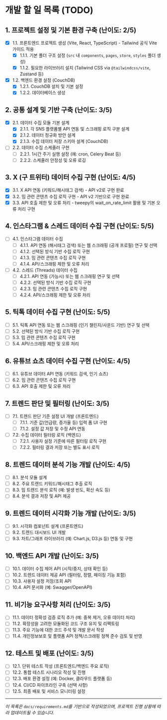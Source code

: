 # 개발 할 일 목록 (TODO)

## 1. 프로젝트 설정 및 기본 환경 구축 (난이도: 2/5)
- [X] 1.1. 프론트엔드 프로젝트 생성 (Vite, React, TypeScript) - Tailwind 공식 Vite 가이드 적용
  - [X] 1.1.1. 기본 폴더 구조 설정 (`src` 내 `components`, `pages`, `store`, `styles` 폴더 생성)
  - [X] 1.1.2. 필요한 라이브러리 설치 (Tailwind CSS via `@tailwindcss/vite`, Zustand 등)
- [X] 1.2. 백엔드 환경 설정 (CouchDB)
  - [X] 1.2.1. CouchDB 설치 및 기본 설정
  - [X] 1.2.2. 데이터베이스 생성

## 2. 공통 설계 및 기반 구축 (난이도: 3/5)
- [X] 2.1. 데이터 수집 모듈 기본 설계
  - [X] 2.1.1. 각 SNS 플랫폼별 API 연동 및 스크래핑 로직 구분 설계
  - [X] 2.1.2. 데이터 정규화 방안 설계
  - [X] 2.1.3. 수집 데이터 저장 스키마 설계 (CouchDB)
- [ ] 2.2. 데이터 수집 스케줄러 구현
  - [ ] 2.2.1. 1시간 주기 실행 설정 (예: cron, Celery Beat 등)
  - [ ] 2.2.2. 스케줄러 안정성 및 오류 로깅

## 3. X (구 트위터) 데이터 수집 구현 (난이도: 4/5)
- [X] 3.1. X API 연동 (키워드/해시태그 검색) - API v2로 구현 완료
- [X] 3.2. 밈 관련 콘텐츠 수집 로직 구현 - API v2 기반으로 구현 완료
- [X] 3.3. API 호출 제한 및 오류 처리 - tweepy의 wait_on_rate_limit 활용 및 기본 오류 처리 구현

## 4. 인스타그램 & 스레드 데이터 수집 구현 (난이도: 5/5)
- [ ] 4.1. 인스타그램 데이터 수집
  - [ ] 4.1.1. API 연동 (해시태그 검색) 또는 웹 스크래핑 (공개 프로필) 연구 및 선택
  - [ ] 4.1.2. 선택된 방식 기반 수집 로직 구현
  - [ ] 4.1.3. 밈 관련 콘텐츠 수집 로직 구현
  - [ ] 4.1.4. API/스크래핑 제한 및 오류 처리
- [ ] 4.2. 스레드 (Threads) 데이터 수집
  - [ ] 4.2.1. API 연동 (가능시) 또는 웹 스크래핑 연구 및 선택
  - [ ] 4.2.2. 선택된 방식 기반 수집 로직 구현
  - [ ] 4.2.3. 밈 관련 콘텐츠 수집 로직 구현
  - [ ] 4.2.4. API/스크래핑 제한 및 오류 처리

## 5. 틱톡 데이터 수집 구현 (난이도: 5/5)
- [ ] 5.1. 틱톡 API 연동 또는 웹 스크래핑 (인기 챌린지/사운드 기반) 연구 및 선택
- [ ] 5.2. 선택된 방식 기반 수집 로직 구현
- [ ] 5.3. 밈 관련 콘텐츠 수집 로직 구현
- [ ] 5.4. API/스크래핑 제한 및 오류 처리

## 6. 유튜브 쇼츠 데이터 수집 구현 (난이도: 4/5)
- [ ] 6.1. 유튜브 데이터 API 연동 (키워드 검색, 인기 쇼츠)
- [ ] 6.2. 밈 관련 콘텐츠 수집 로직 구현
- [ ] 6.3. API 호출 제한 및 오류 처리

## 7. 트렌드 판단 및 필터링 (난이도: 3/5)
- [ ] 7.1. 트렌드 판단 기준 설정 UI 개발 (프론트엔드)
  - [ ] 7.1.1. 기준 값(언급량, 증가율 등) 입력 폼 UI 구현
  - [ ] 7.1.2. 설정 값 저장 및 수정 API 연동
- [ ] 7.2. 수집 데이터 필터링 로직 (백엔드)
  - [ ] 7.2.1. 사용자 설정 기준에 따른 필터링 로직 구현
  - [ ] 7.2.2. 필터링 결과 저장 또는 별도 표시 로직

## 8. 트렌드 데이터 분석 기능 개발 (난이도: 4/5)
- [ ] 8.1. 분석 모듈 설계
- [ ] 8.2. 주요 트렌드 키워드/해시태그 추출 로직
- [ ] 8.3. 밈 트렌드 분석 로직 (예: 발생 빈도, 확산 속도 등)
- [ ] 8.4. 분석 결과 저장 및 API 제공

## 9. 트렌드 데이터 시각화 기능 개발 (난이도: 3/5)
- [ ] 9.1. 시각화 컴포넌트 설계 (프론트엔드)
- [ ] 9.2. 트렌드 대시보드 UI 개발
- [ ] 9.3. 차트/그래프 라이브러리 (예: Chart.js, D3.js 등) 연동 및 구현

## 10. 백엔드 API 개발 (난이도: 3/5)
- [ ] 10.1. 데이터 수집 제어 API (시작/중지, 상태 확인 등)
- [ ] 10.2. 트렌드 데이터 제공 API (필터링, 정렬, 페이징 기능 포함)
- [ ] 10.3. 사용자 설정 저장/조회 API
- [ ] 10.4. API 문서화 (예: Swagger/OpenAPI)

## 11. 비기능 요구사항 처리 (난이도: 3/5)
- [ ] 11.1. 데이터 정확성 검증 로직 추가 (예: 중복 제거, 오류 데이터 처리)
- [ ] 11.2. 확장성을 고려한 모듈화된 코드 구조 유지 및 리팩토링
- [ ] 11.3. 주요 기능에 대한 코드 주석 및 개발 문서 작성
- [ ] 11.4. 개인정보보호 및 플랫폼 API 정책/스크래핑 정책 준수 검토 및 반영

## 12. 테스트 및 배포 (난이도: 3/5)
- [ ] 12.1. 단위 테스트 작성 (프론트엔드/백엔드 주요 로직)
- [ ] 12.2. 통합 테스트 시나리오 작성 및 진행
- [ ] 12.3. 배포 환경 설정 (예: Docker, 클라우드 플랫폼 등)
- [ ] 12.4. CI/CD 파이프라인 구축 (선택 사항)
- [ ] 12.5. 최종 배포 및 서비스 모니터링 설정

---
*이 목록은 `docs/requirements.md`를 기반으로 작성되었으며, 프로젝트 진행 상황에 따라 업데이트될 수 있습니다.*
